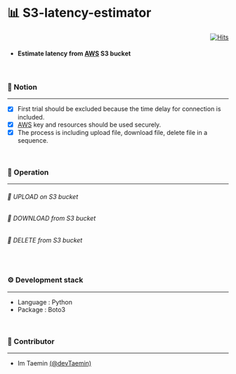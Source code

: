 # 📊 S3-latency-estimator
   
<div align=right>

[![Hits](https://hits.seeyoufarm.com/api/count/incr/badge.svg?url=https%3A%2F%2Fgithub.com%2FdevTaemin%2FS3-latency-estimator&count_bg=%233D7CC8&title_bg=%23555555&icon=&icon_color=%23E7E7E7&title=hits&edge_flat=false)](https://hits.seeyoufarm.com)

</div>

+ #### Estimate latency from [AWS](https://aws.amazon.com/) S3 bucket


<br>

### 📌 Notion
-----------------
- [x] First trial should be excluded because the time delay for connection is included.
- [x] [AWS](https://aws.amazon.com/) key and resources should be used securely.
- [x] The process is including upload file, download file, delete file in a sequence.

<br>

### 📌 Operation
-----------------
###### 📌 UPLOAD on S3 bucket
###### 📌 DOWNLOAD from S3 bucket
###### 📌 DELETE from S3 bucket

<br>

### ⚙️ Development stack
-----------------
+ Language : Python
+ Package : Boto3


<br>

### 👬 Contributor
-----------------
+ Im Taemin [(@devTaemin)](github.com/devTaemin)

